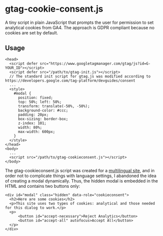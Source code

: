 # gtag-cookie-consent.js
A tiny script in plain JavaScript that prompts the user for permission to set analytical cookies from GA4.
The approach is GDPR compliant because no cookies are set by default.

## Usage
    <head>
      <script defer src="https://www.googletagmanager.com/gtag/js?id=G-YOUR_ID"></script>
      <script defer src="/path/to/gtag-init.js"></script>
      // The standard init script for gtag.js was modified according to https://developers.google.com/tag-platform/devguides/consent
      ...
      <style>
        #modal {
          position: fixed;
          top: 50%; left: 50%;
          transform: translate(-50%, -50%);
          background-color: #ccc;
          padding: 20px;
          box-sizing: border-box;
          z-index: 101;
          width: 80%;
          max-width: 600px;
        }
      </style>
    </head>
    <body>
      ...
      <script src="/path/to/gtag-cookieconsent.js"></script>
    </body>
    
 The gtag-cookieconsent.js script was created for a [multilingual site](https://do-your-own-seo.com/en/), and in order not to complicate things with language settings, I abandoned the idea of creating a modal dynamically. Thus, the hidden modal is embedded in the HTML and contains two buttons only:

    <div id="modal" class="hidden" data-role="cookieconsent">
      <h2>Here are some cookies</h2>
      <p>This site uses two types of cookies: analytical and those needed for this dialog to work.</p>
      <p>
          <button id="accept-necessary">Reject Analytics</button>
          <button id="accept-all" autofocus>Accept All</button>
      </p>
    </div>
